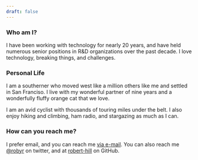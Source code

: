 ```yaml
---
draft: false
---
```

### Who am I?

I have been working with technology for nearly 20 years, and have held numerous senior positions in R&D organizations over the past decade. I love technology, breaking things, and challenges. 

### Personal Life

I am a southerner who moved west like a million others like me and settled in San Franciso. I live with my wonderful partner of nine years and a wonderfully fluffy orange cat that we love.

I am an avid cyclist with thousands of touring miles under the belt. I also enjoy hiking and climbing, ham radio, and stargazing as much as I can.
### How can you reach me?

I prefer email, and you can reach me [via e-mail](me@robertallenhill.com). You can also reach me [@robyr](https://twitter.com/robyr) on twitter, and at [robert-hill](https://github.com/robert-hill) on GitHub.
